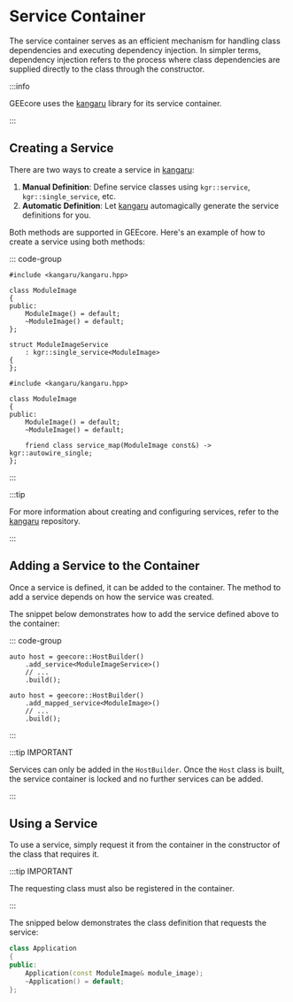 # Service Container

The service container serves as an efficient mechanism for handling class
dependencies and executing dependency injection. In simpler terms, dependency
injection refers to the process where class dependencies are supplied directly
to the class through the constructor.

:::info

GEEcore uses the [kangaru](https://github.com/gracicot/kangaru) library for its
service container.

:::

## Creating a Service

There are two ways to create a service in
[kangaru](https://github.com/gracicot/kangaru):

1. **Manual Definition**: Define service classes using `kgr::service`,
   `kgr::single_service`, etc.
2. **Automatic Definition**: Let [kangaru](https://github.com/gracicot/kangaru)
   automagically generate the service definitions for you.

Both methods are supported in GEEcore. Here's an example of how to create a
service using both methods:

::: code-group

```cpp{10-13} [Manual Definition]
#include <kangaru/kangaru.hpp>

class ModuleImage
{
public:
    ModuleImage() = default;
    ~ModuleImage() = default;
};

struct ModuleImageService
    : kgr::single_service<ModuleImage>
{
};
```

```cpp{9} [Automatic Definition]
#include <kangaru/kangaru.hpp>

class ModuleImage
{
public:
    ModuleImage() = default;
    ~ModuleImage() = default;

    friend class service_map(ModuleImage const&) -> kgr::autowire_single;
};
```

:::

:::tip

For more information about creating and configuring services, refer to the
[kangaru](https://gracicot.github.io/kangaru/) repository.

:::

## Adding a Service to the Container

Once a service is defined, it can be added to the container. The method to add a
service depends on how the service was created.

The snippet below demonstrates how to add the service defined above to the
container:

::: code-group

```cpp{2} [Manual Definition]
auto host = geecore::HostBuilder()
    .add_service<ModuleImageService>()
    // ...
    .build();
```

```cpp{2} [Automatic Definition]
auto host = geecore::HostBuilder()
    .add_mapped_service<ModuleImage>()
    // ...
    .build();
```

:::

:::tip IMPORTANT

Services can only be added in the `HostBuilder`. Once the `Host` class is built,
the service container is locked and no further services can be added.

:::

## Using a Service

To use a service, simply request it from the container in the constructor of the
class that requires it.

:::tip IMPORTANT

The requesting class must also be registered in the container.

:::

The snipped below demonstrates the class definition that requests the service:

```cpp
class Application
{
public:
    Application(const ModuleImage& module_image);
    ~Application() = default;
};
```
